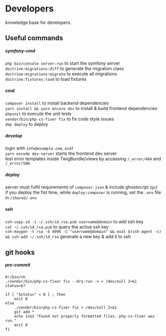 
# Developers
knowledge base for developers.

## Useful commands

##### symfony-cmd
`php bin/console server:run` to start the symfony server  
`doctrine:migrations:diff` to generate the migration class  
`doctrine:migrations:migrate` to execute all migrations  
`doctrine:fixtures:load` to load fixtures

##### cmd
`composer install` to install backend dependencies  
`yarn install && yarn encore dev` to install & build frontend dependencies  
`phpunit` to execute the unit tests  
`vendor/bin/php-cs-fixer fix` to fix code style issues  
`dep deploy` to deploy  

##### develop
login with `info@example.com`, `asdf`  
`yarn encode dev-server` starts the frontend dev server  
test error templates inside TwigBundle/views by accessing `/_error/404` and `/_error/500`

##### deploy
server must fulfil requirements of `composer.json` & include ghostscript (`gs`)  
if you deploy the fist time, while `deploy:composer` is running, set the `.env` file in `/shared/.env`  
 
##### ssh
`ssh-copy-id -i ~/.ssh/id_rsa.pub username@domain` to add ssh key  
`cat ~/.ssh/id_rsa.pub` to query the active ssh key  
`ssh-keygen -t rsa -b 4096 -C "username@domain" && eval $(ssh-agent -s) && ssh-add ~/.ssh/id_rsa` generate a new key & add it to ssh  

## git hooks
##### pre-commit
```
#!/bin/sh
./vendor/bin/php-cs-fixer fix --dry-run -v > /dev/null 2>&1
status=$?

if [ "$status" = 0 ] ; then
    exit 0
else
    ./vendor/bin/php-cs-fixer fix > /dev/null 2>&1
    git add *
    echo 1>&2 "Found not properly formatted files. php-cs-fixer was run."
    exit 0
fi

```
